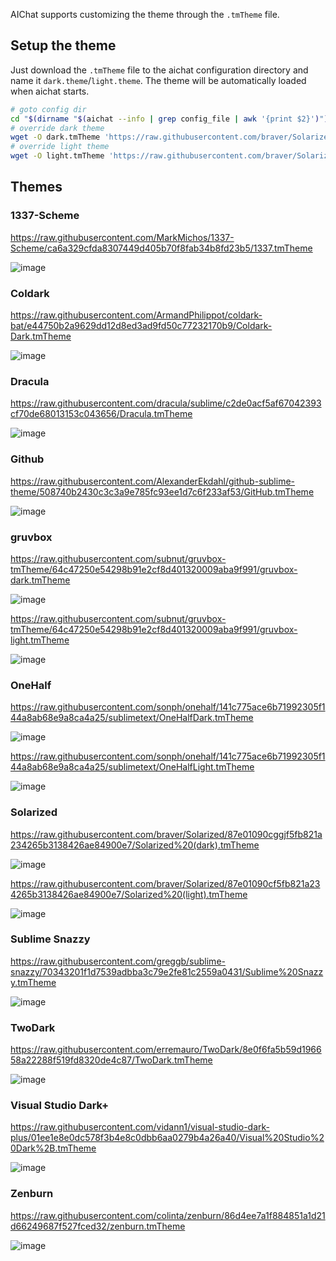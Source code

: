 AIChat supports customizing the theme through the `.tmTheme` file.

## Setup the theme

Just download the `.tmTheme` file to the aichat configuration directory and name it `dark.theme`/`light.theme`. The theme will be automatically loaded when aichat starts.

```sh
# goto config dir
cd "$(dirname "$(aichat --info | grep config_file | awk '{print $2}')")"
# override dark theme
wget -O dark.tmTheme 'https://raw.githubusercontent.com/braver/Solarized/87e01090cf5fb821a234265b3138426ae84900e7/Solarized%20(dark).tmTheme'
# override light theme
wget -O light.tmTheme 'https://raw.githubusercontent.com/braver/Solarized/87e01090cf5fb821a234265b3138426ae84900e7/Solarized%20(light).tmTheme'
```

## Themes

### 1337-Scheme

https://raw.githubusercontent.com/MarkMichos/1337-Scheme/ca6a329cfda8307449d405b70f8fab34b8fd23b5/1337.tmTheme

![image](https://github.com/sigoden/aichat/assets/4012553/2efd7078-077f-4949-a08f-5c19c50097a7)

### Coldark

https://raw.githubusercontent.com/ArmandPhilippot/coldark-bat/e44750b2a9629dd12d8ed3ad9fd50c77232170b9/Coldark-Dark.tmTheme

![image](https://github.com/sigoden/aichat/assets/4012553/05d9b71b-3d32-4621-80f4-9676f190122c)

### Dracula

https://raw.githubusercontent.com/dracula/sublime/c2de0acf5af67042393cf70de68013153c043656/Dracula.tmTheme

![image](https://github.com/sigoden/aichat/assets/4012553/1422864d-4b25-4b4c-8eb8-34047dd5c525)

### Github

https://raw.githubusercontent.com/AlexanderEkdahl/github-sublime-theme/508740b2430c3c3a9e785fc93ee1d7c6f233af53/GitHub.tmTheme

![image](https://github.com/sigoden/aichat/assets/4012553/235343c3-9827-4a60-be3a-906c48c0b000)

### gruvbox

https://raw.githubusercontent.com/subnut/gruvbox-tmTheme/64c47250e54298b91e2cf8d401320009aba9f991/gruvbox-dark.tmTheme

![image](https://github.com/sigoden/aichat/assets/4012553/00053c50-958f-45f6-b964-d4908e87699d)

https://raw.githubusercontent.com/subnut/gruvbox-tmTheme/64c47250e54298b91e2cf8d401320009aba9f991/gruvbox-light.tmTheme

![image](https://github.com/sigoden/aichat/assets/4012553/1e9e8684-39f7-43d8-97b2-37d15385536a)

### OneHalf

https://raw.githubusercontent.com/sonph/onehalf/141c775ace6b71992305f144a8ab68e9a8ca4a25/sublimetext/OneHalfDark.tmTheme

![image](https://github.com/sigoden/aichat/assets/4012553/0ba48832-7ec0-43a8-8764-3deefa4a2197)

https://raw.githubusercontent.com/sonph/onehalf/141c775ace6b71992305f144a8ab68e9a8ca4a25/sublimetext/OneHalfLight.tmTheme

![image](https://github.com/sigoden/aichat/assets/4012553/a40f6753-0842-46ed-8721-e00b97ef955a)

### Solarized

https://raw.githubusercontent.com/braver/Solarized/87e01090cggjf5fb821a234265b3138426ae84900e7/Solarized%20(dark).tmTheme

![image](https://github.com/sigoden/aichat/assets/4012553/71cae191-cde1-428e-bed4-89e7ebea4b6d)

https://raw.githubusercontent.com/braver/Solarized/87e01090cf5fb821a234265b3138426ae84900e7/Solarized%20(light).tmTheme

![image](https://github.com/sigoden/aichat/assets/4012553/e8742540-e3b7-4eca-b3ba-f8f324624514)

### Sublime Snazzy

https://raw.githubusercontent.com/greggb/sublime-snazzy/70343201f1d7539adbba3c79e2fe81c2559a0431/Sublime%20Snazzy.tmTheme

![image](https://github.com/sigoden/aichat/assets/4012553/38481875-96a8-4b2b-9a1e-602af4f06d5b)

### TwoDark

https://raw.githubusercontent.com/erremauro/TwoDark/8e0f6fa5b59d196658a22288f519fd8320de4c87/TwoDark.tmTheme

![image](https://github.com/sigoden/aichat/assets/4012553/555b199b-7f68-43de-a71b-510f8fcdfe7c)

### Visual Studio Dark+

https://raw.githubusercontent.com/vidann1/visual-studio-dark-plus/01ee1e8e0dc578f3b4e8c0dbb6aa0279b4a26a40/Visual%20Studio%20Dark%2B.tmTheme

![image](https://github.com/sigoden/aichat/assets/4012553/d80f0068-d200-4ee2-ac22-f55133214f59)

### Zenburn

https://raw.githubusercontent.com/colinta/zenburn/86d4ee7a1f884851a1d21d66249687f527fced32/zenburn.tmTheme

![image](https://github.com/sigoden/aichat/assets/4012553/e28e6498-3ca0-46cb-aa6a-0a491e16470a)
